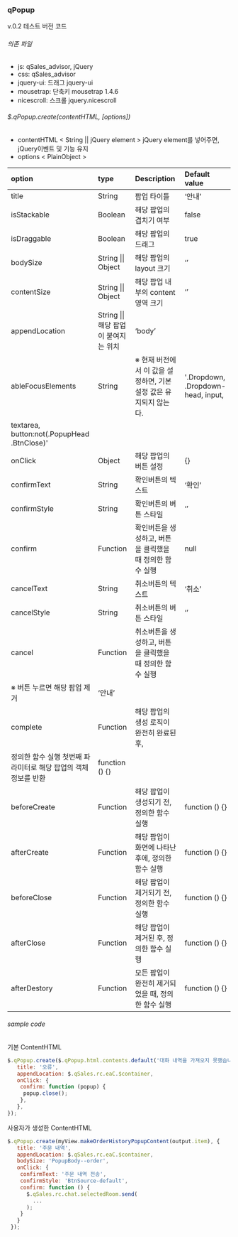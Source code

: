 ### qPopup   
v.0.2 테스트 버전 코드

###### 의존 파일
 
- js: qSales_advisor, jQuery
- css: qSales_advisor
- jquery-ui: 드래그 jquery-ui
- mousetrap: 단축키 mousetrap 1.4.6
- nicescroll: 스크롤 jquery.nicescroll


###### $.qPopup.create(contentHTML, [options])
- contentHTML < String || jQuery element > jQuery element를 넣어주면, jQuery이벤트 및 기능 유지
- options < PlainObject > 

| option | type | Description | Default value |
| :--- | :--- | :--- | :--- |
| title | String | 팝업 타이틀 | ‘안내’ |
| isStackable | Boolean | 해당 팝업의 겹치기 여부 | false |
| isDraggable | Boolean | 해당 팝업의 드래그 | true |
| bodySize | String \|\| Object | 해당 팝업의 layout 크기 | ‘’ |
| contentSize | String \|\| Object | 해당 팝업 내부의 content 영역 크기 | ‘’ |
| appendLocation | String \|\| 해당 팝업이 붙여지는 위치 | ‘body’ |
| ableFocusElements | String | ※ 현재 버전에서 이 값을 설정하면, 기본 설정 값은   유지되지 않는다. | '.Dropdown, .Dropdown-head, input,  
textarea, button:not(.PopupHead .BtnClose)' |
| onClick | Object | 해당 팝업의 버튼 설정 | {} |
| confirmText | String | 확인버튼의 텍스트 | ‘확인’ |
| confirmStyle | String | 확인버튼의 버튼 스타일 | ‘’ |
| confirm | Function | 확인버튼을 생성하고,  버튼을 클릭했을 때 정의한 함수 실행 | null |
| cancelText | String | 취소버튼의 텍스트 | ‘취소’ |
| cancelStyle | String | 취소버튼의 버튼 스타일 | ‘’ |
| cancel | Function | 취소버튼을 생성하고, 버튼을 클릭했을 때 정의한 함수 실행  
  ※ 버튼 누르면 해당 팝업 제거 | ‘안내’ |
| complete | Function | 해당 팝업의 생성 로직이 완전히 완료된 후,  
정의한 함수 실행 첫번째 파라미터로 해당 팝업의 객체정보를 반환 | function () {} |
| beforeCreate | Function | 해당 팝업이 생성되기 전, 정의한 함수 실행 | function () {} |
| afterCreate | Function | 해당 팝업이 화면에 나타난 후에, 정의한 함수 실행 | function () {} |
| beforeClose | Function | 해당 팝업이 제거되기 전, 정의한 함수 실행 | function () {} |
| afterClose | Function | 해당 팝업이 제거된 후, 정의한 함수 실행 | function () {} |
| afterDestory | Function | 모든 팝업이 완전히 제거되었을 때, 정의한 함수 실행 | function () {} |


###### sample code 
기본 ContentHTML
```js
$.qPopup.create($.qPopup.html.contents.default('대화 내역을 가져오지 못했습니다. <br />다시 시도해 주세요.'), {
   title: '오류',
   appendLocation: $.qSales.rc.eaC.$container,
   onClick: {
    confirm: function (popup) {
     popup.close();
    },
   },
});
```

사용자가 생성한 ContentHTML
```js
$.qPopup.create(myView.makeOrderHistoryPopupContent(output.item), {
   title: '주문 내역',
   appendLocation: $.qSales.rc.eaC.$container,
   bodySize: 'PopupBody--order',
   onClick: {
    confirmText: '주문 내역 전송',
    confirmStyle: 'BtnSource-default',
    confirm: function () {
      $.qSales.rc.chat.selectedRoom.send(
        ...
      );
    }
   }
 });
```

